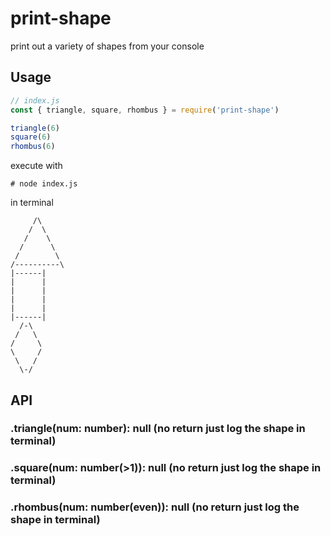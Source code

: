 # print-shape

print out a variety of shapes from your console

## Usage
```js
// index.js
const { triangle, square, rhombus } = require('print-shape')

triangle(6)
square(6)
rhombus(6)
```

execute with
```
# node index.js
```

in terminal
```
     /\
    /  \
   /    \
  /      \
 /        \
/----------\
|------|
|      |
|      |
|      |
|      |
|------|
  /-\
 /   \
/     \
\     /
 \   /
  \-/
```

## API
### .triangle(num: number): null (no return just log the shape in terminal)
### .square(num: number(>1)): null (no return just log the shape in terminal)
### .rhombus(num: number(even)): null (no return just log the shape in terminal)
